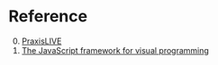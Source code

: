 # Reference

0. [PraxisLIVE](https://www.praxislive.org/)
0. [The JavaScript framework for visual programming](https://rete.js.org/#/)

